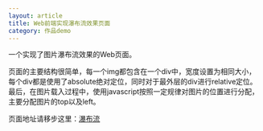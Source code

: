 ```yaml
---
layout: article
title: Web前端实现瀑布流效果页面
category: 作品demo
---
```

一个实现了图片瀑布流效果的Web页面。<!--more-->

页面的主要结构很简单，每一个img都包含在一个div中，宽度设置为相同大小，每个div都是使用了absolute绝对定位，同时对于最外层的div进行relative定位。最后，在图片载入过程中，使用javascript按照一定规律对图片的位置进行分配，主要分配图片的top以及left。

页面地址请移步这里：[瀑布流](http://7xovdy.com1.z0.glb.clouddn.com/mine_waterfall/index_random.html)
